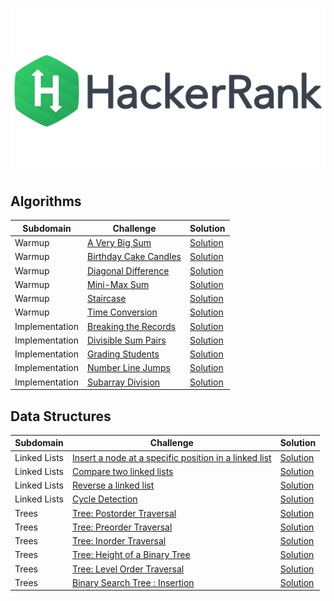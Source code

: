 ![hackerrank-logo](hackerrank-logo.png)

## Algorithms

|Subdomain|Challenge|Solution|
|-|-|-|
|Warmup|[A Very Big Sum](https://www.hackerrank.com/challenges/a-very-big-sum/)|[Solution](Algorithms/Warmup/AVeryBigSum.java)|
|Warmup|[Birthday Cake Candles](https://www.hackerrank.com/challenges/birthday-cake-candles/)|[Solution](Algorithms/Warmup/BirthdayCakeCandles.java)|
|Warmup|[Diagonal Difference](https://www.hackerrank.com/challenges/diagonal-difference/)|[Solution](Algorithms/Warmup/DiagonalDifference.java)|
|Warmup|[Mini-Max Sum](https://www.hackerrank.com/challenges/mini-max-sum/)|[Solution](Algorithms/Warmup/MinMaxSum.java)|
|Warmup|[Staircase](https://www.hackerrank.com/challenges/staircase/)|[Solution](Algorithms/Warmup/Staircase.java)|
|Warmup|[Time Conversion](https://www.hackerrank.com/challenges/time-conversion/)|[Solution](Algorithms/Warmup/TimeConversion.java)|
|Implementation|[Breaking the Records](https://www.hackerrank.com/challenges/breaking-best-and-worst-records/)|[Solution](Algorithms/Implementation/BreakingRecords.java)|
|Implementation|[Divisible Sum Pairs](https://www.hackerrank.com/challenges/divisible-sum-pairs/)|[Solution](Algorithms/Implementation/DivisibleSumPairs.java)|
|Implementation|[Grading Students](https://www.hackerrank.com/challenges/grading/)|[Solution](Algorithms/Implementation/GradingStudents.java)|
|Implementation|[Number Line Jumps](https://www.hackerrank.com/challenges/kangaroo/)|[Solution](Algorithms/Implementation/NumberLineJumps.java)|
|Implementation|[Subarray Division](https://www.hackerrank.com/challenges/the-birthday-bar/)|[Solution](Algorithms/Implementation/SubarrayDivision.java)|

## Data Structures

|Subdomain|Challenge|Solution|
|-|-|-|
|Linked Lists|[Insert a node at a specific position in a linked list](https://www.hackerrank.com/challenges/insert-a-node-at-a-specific-position-in-a-linked-list)|[Solution](Data%20Structures/Linked%20Lists/InsertNodeAtPosition.java)|
|Linked Lists|[Compare two linked lists](https://www.hackerrank.com/challenges/compare-two-linked-lists/)|[Solution](Data%20Structures/Linked%20Lists/CompareTwoLinkedLists.java)|
|Linked Lists|[Reverse a linked list](https://www.hackerrank.com/challenges/reverse-a-linked-list/)|[Solution](Data%20Structures/Linked%20Lists/ReverseLinkedList.java)|
|Linked Lists|[Cycle Detection](https://www.hackerrank.com/challenges/detect-whether-a-linked-list-contains-a-cycle)|[Solution](Data%20Structures/Linked%20Lists/CycleDetection.java)|
|Trees|[Tree: Postorder Traversal](https://www.hackerrank.com/challenges/tree-postorder-traversal/)|[Solution](Data%20Structures/Trees/PostorderTraversal.java)|
|Trees|[Tree: Preorder Traversal](https://www.hackerrank.com/challenges/tree-preorder-traversal/)|[Solution](Data%20Structures/Trees/PreorderTraversal.java )|
|Trees|[Tree: Inorder Traversal](https://www.hackerrank.com/challenges/tree-inorder-traversal/)|[Solution](Data%20Structures/Trees/InorderTraversal.java)|
|Trees|[Tree: Height of a Binary Tree](https://www.hackerrank.com/challenges/tree-height-of-a-binary-tree/)|[Solution](Data%20Structures/Trees/TreeHeight.java )|
|Trees|[Tree: Level Order Traversal](https://www.hackerrank.com/challenges/tree-level-order-traversal)|[Solution](Data%20Structures/Trees/LevelOrderTraversal.java)|
|Trees|[Binary Search Tree : Insertion](https://www.hackerrank.com/challenges/binary-search-tree-insertion)|[Solution](Data%20Structures/Trees/BinarySearchTreeInsertion.java)|